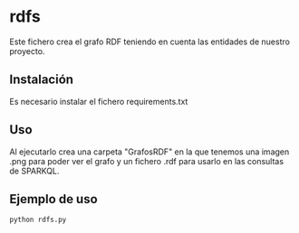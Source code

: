 # rdfs

Este fichero crea el grafo RDF teniendo en cuenta las entidades de nuestro proyecto.

## Instalación 

Es necesario instalar el fichero requirements.txt

## Uso

Al ejecutarlo crea una carpeta "GrafosRDF" en la que tenemos una imagen .png para poder ver el grafo y un fichero .rdf para usarlo en las consultas de SPARKQL.

## Ejemplo de uso

```bash
python rdfs.py
```
 
